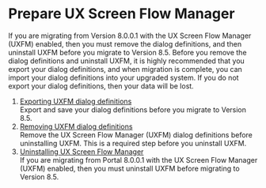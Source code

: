 # Prepare UX Screen Flow Manager

If you are migrating from Version 8.0.0.1 with the UX Screen Flow Manager \(UXFM\) enabled, then you must remove the dialog definitions, and then uninstall UXFM before you migrate to Version 8.5. Before you remove the dialog definitions and uninstall UXFM, it is highly recommended that you export your dialog definitions, and when migration is complete, you can import your dialog definitions into your upgraded system. If you do not export your dialog definitions, then your data will be lost.

1.  [Exporting UXFM dialog definitions](../migrate/mig_pre_uxfm_exportdialog.md)  
Export and save your dialog definitions before you migrate to Version 8.5.
2.  [Removing UXFM dialog definitions](../migrate/mig_pre_uxfm_remove.md)  
Remove the UX Screen Flow Manager \(UXFM\) dialog definitions before uninstalling UXFM. This is a required step before you uninstall UXFM.
3.  [Uninstalling UX Screen Flow Manager](../migrate/mig_pre_uxfm_uninstall.md)  
If you are migrating from Portal 8.0.0.1 with the UX Screen Flow Manager \(UXFM\) enabled, then you must uninstall UXFM before migrating to Version 8.5.


